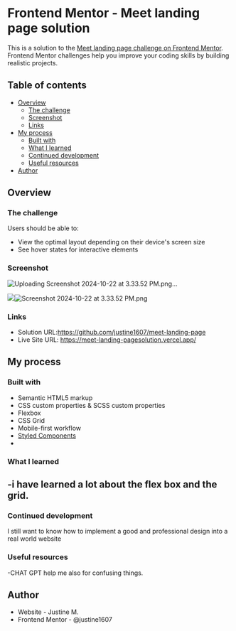 # Frontend Mentor - Meet landing page solution

This is a solution to the [Meet landing page challenge on Frontend Mentor](https://www.frontendmentor.io/challenges/meet-landing-page-rbTDS6OUR). Frontend Mentor challenges help you improve your coding skills by building realistic projects. 

## Table of contents

- [Overview](#overview)
  - [The challenge](#the-challenge)
  - [Screenshot](#screenshot)
  - [Links](#links)
- [My process](#my-process)
  - [Built with](#built-with)
  - [What I learned](#what-i-learned)
  - [Continued development](#continued-development)
  - [Useful resources](#useful-resources)
- [Author](#author)

## Overview

### The challenge

Users should be able to:

- View the optimal layout depending on their device's screen size
- See hover states for interactive elements

### Screenshot
![Uploading Screenshot 2024-10-22 at 3.33.52 PM.png…]()

![](./screenshot.jpg)![Screenshot 2024-10-22 at 3.33.52 PM.png](..%2F..%2F..%2FDesktop%2FScreenshot%202024-10-22%20at%203.33.52%20PM.png)


### Links

- Solution URL:https://github.com/justine1607/meet-landing-page
- Live Site URL: https://meet-landing-pagesolution.vercel.app/

## My process

### Built with

- Semantic HTML5 markup
- CSS custom properties & SCSS custom properties
- Flexbox
- CSS Grid
- Mobile-first workflow
- [Styled Components](https://styled-components.com/)
- 
### What I learned

-i have learned a lot about the flex box and the grid.
-
### Continued development

I still want to know how to implement a good and professional design into a real world website

### Useful resources

-CHAT GPT help me also for confusing things.

## Author
- Website - Justine M.
- Frontend Mentor - @justine1607
